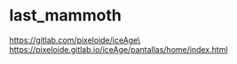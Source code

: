 # last_mammoth

https://gitlab.com/pixeloide/iceAge\
https://pixeloide.gitlab.io/iceAge/pantallas/home/index.html

